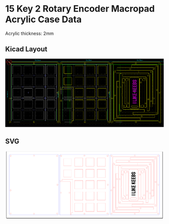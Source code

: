 # 15 Key 2 Rotary Encoder Macropad Acrylic Case Data
Acrylic thickness: 2mm
## Kicad Layout
![Kicad Layout](kicad.png?raw=true)
## SVG
![SVG](svg.png?raw=true)

